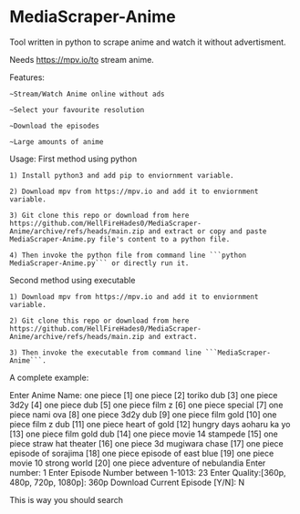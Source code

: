 # MediaScraper-Anime

Tool written in python to scrape anime and watch it without advertisment.

Needs https://mpv.io/to stream anime.

Features:

    ~Stream/Watch Anime online without ads
   
    ~Select your favourite resolution 
    
    ~Download the episodes
    
    ~Large amounts of anime
    
Usage: 
First method using python

    1) Install python3 and add pip to enviornment variable.
    
    2) Download mpv from https://mpv.io and add it to enviornment variable.
    
    3) Git clone this repo or download from here https://github.com/HellFireHades0/MediaScraper-Anime/archive/refs/heads/main.zip and extract or copy and paste MediaScraper-Anime.py file's content to a python file.
    
    4) Then invoke the python file from command line ```python MediaScraper-Anime.py``` or directly run it.
    
    
Second method using executable

    1) Download mpv from https://mpv.io and add it to enviornment variable.
    
    2) Git clone this repo or download from here https://github.com/HellFireHades0/MediaScraper-Anime/archive/refs/heads/main.zip and extract.
    
    3) Then invoke the executable from command line ```MediaScraper-Anime```.


A complete example:

Enter Anime Name: one piece
[1] one piece
[2] toriko dub
[3] one piece 3d2y
[4] one piece dub
[5] one piece film z
[6] one piece special
[7] one piece nami ova
[8] one piece 3d2y dub
[9] one piece film gold
[10] one piece film z dub
[11] one piece heart of gold
[12] hungry days aoharu ka yo
[13] one piece film gold dub
[14] one piece movie 14 stampede
[15] one piece straw hat theater
[16] one piece 3d mugiwara chase
[17] one piece episode of sorajima
[18] one piece episode of east blue
[19] one piece movie 10 strong world
[20] one piece adventure of nebulandia
Enter number: 1
Enter Episode Number between 1-1013: 23
Enter Quality:[360p, 480p, 720p, 1080p]: 360p
Download Current Episode [Y/N]: N


This is way you should search
